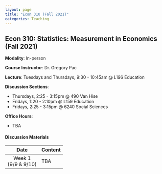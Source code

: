 ```yaml
---
layout: page
title: "Econ 310 (Fall 2021)"
categories: Teaching
---
```


## Econ 310: Statistics: Measurement in Economics (Fall 2021)

**Modality**: In-person

**Course Instructor**: Dr. Gregory Pac

**Lecture**: Tuesdays and Thursdays, 9:30 - 10:45am @ L196 Education

**Discussion Sections**: 

* Thursdays, 2:25 - 3:15pm @ 490 Van Hise
* Fridays, 1:20 - 2:10pm @ L159 Education
* Fridays, 2:25 - 3:15pm @ 6240 Social Sciences

**Office Hours**: 

* TBA

#### Discussion Materials

|     Date    |                     Content                     |
|:-----------:|	:---------------------------------------------- |
| Week 1 <br> (9/9 & 9/10) | TBA |